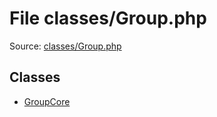 File classes/Group.php
=========

Source: [classes/Group.php](https://github.com/PrestaShop/PrestaShop/blob/1.5.1.0/classes/Group.php)


Classes
-------

* [GroupCore](class.GroupCore.md)

